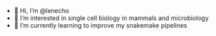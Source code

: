 - 👋 Hi, I’m @lenecho
- 👀 I’m interested in single cell biology in mammals and microbiology
- 🌱 I’m currently learning to improve my snakemake pipelines

